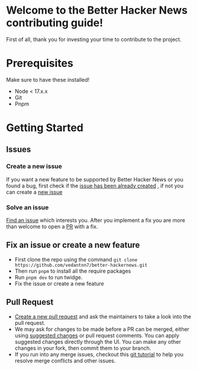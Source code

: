 # Welcome to the Better Hacker News contributing guide!

First of all, thank you for investing your time to contribute to the project.

# Prerequisites

Make sure to have these installed!

- Node < 17.x.x
- Git
- Pnpm  

# Getting Started

## Issues

### Create a new issue

If you want a new feature to be supported by Better Hacker News or you found a bug, first check if
the [issue has been already created](https://docs.github.com/en/github/searching-for-information-on-github/searching-on-github/searching-issues-and-pull-requests#search-by-the-title-body-or-comments)
, if not you can create a [new issue](https://github.com/vedantnn7/better-hackernews/issues/new)

### Solve an issue

[Find an issue](https://github.com/vedantnn7/better-hackernews/issues) which interests you. After you implement a fix you are more
than welcome to open a [PR](https://github.com/vedantnn7/better-hackernews/pulls) with a fix.

## Fix an issue or create a new feature

- First clone the repo using the command `git clone https://github.com/vedantnn7/better-hackernews.git`
- Then run `pnpm` to install all the require packages
- Run `pnpm dev` to run twidge.
- Fix the issue or create a new feature

## Pull Request

- [Create a new pull request](https://docs.github.com/en/pull-requests/collaborating-with-pull-requests/proposing-changes-to-your-work-with-pull-requests/creating-a-pull-request)
  and ask the maintainers to take a look into the pull request.
- We may ask for changes to be made before a PR can be merged, either
  using [suggested changes](https://docs.github.com/en/github/collaborating-with-issues-and-pull-requests/incorporating-feedback-in-your-pull-request)
  or pull request comments. You can apply suggested changes directly through the UI. You can make any other changes in
  your fork, then commit them to your branch.
- If you run into any merge issues, checkout
  this [git tutorial](https://lab.github.com/githubtraining/managing-merge-conflicts) to help you resolve merge
  conflicts and other issues.
